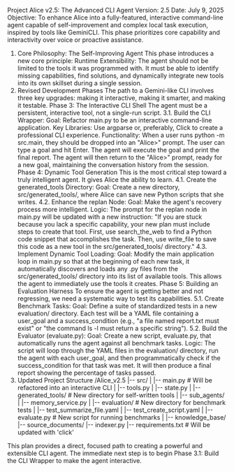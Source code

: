 Project Alice v2.5: The Advanced CLI Agent
Version: 2.5
Date: July 9, 2025
Objective: To enhance Alice into a fully-featured, interactive command-line agent capable of self-improvement and complex local task execution, inspired by tools like GeminiCLI. This phase prioritizes core capability and interactivity over voice or proactive assistance.
1. Core Philosophy: The Self-Improving Agent
This phase introduces a new core principle:
Runtime Extensibility: The agent should not be limited to the tools it was programmed with. It must be able to identify missing capabilities, find solutions, and dynamically integrate new tools into its own skillset during a single session.
2. Revised Development Phases
The path to a Gemini-like CLI involves three key upgrades: making it interactive, making it smarter, and making it testable.
Phase 3: The Interactive CLI Shell
The agent must be a persistent, interactive tool, not a single-run script.
3.1. Build the CLI Wrapper:
Goal: Refactor main.py to be an interactive command-line application.
Key Libraries: Use argparse or, preferably, Click to create a professional CLI experience.
Functionality:
When a user runs python -m src.main, they should be dropped into an "Alice>" prompt.
The user can type a goal and hit Enter. The agent will execute the goal and print the final report.
The agent will then return to the "Alice>" prompt, ready for a new goal, maintaining the conversation history from the session.
Phase 4: Dynamic Tool Generation
This is the most critical step toward a truly intelligent agent. It gives Alice the ability to learn.
4.1. Create the generated_tools Directory:
Goal: Create a new directory, src/generated_tools/, where Alice can save new Python scripts that she writes.
4.2. Enhance the replan Node:
Goal: Make the agent's recovery process more intelligent.
Logic: The prompt for the replan node in main.py will be updated with a new instruction: "If you are stuck because you lack a specific capability, your new plan must include steps to create that tool. First, use search_the_web to find a Python code snippet that accomplishes the task. Then, use write_file to save this code as a new tool in the src/generated_tools/ directory."
4.3. Implement Dynamic Tool Loading:
Goal: Modify the main application loop in main.py so that at the beginning of each new task, it automatically discovers and loads any .py files from the src/generated_tools/ directory into its list of available tools. This allows the agent to immediately use the tools it creates.
Phase 5: Building an Evaluation Harness
To ensure the agent is getting better and not regressing, we need a systematic way to test its capabilities.
5.1. Create Benchmark Tasks:
Goal: Define a suite of standardized tests in a new evaluation/ directory. Each test will be a YAML file containing a user_goal and a success_condition (e.g., "a file named report.txt must exist" or "the command ls -l must return a specific string").
5.2. Build the Evaluator (evaluate.py):
Goal: Create a new script, evaluate.py, that automatically runs the agent against all benchmark tasks.
Logic: The script will loop through the YAML files in the evaluation/ directory, run the agent with each user_goal, and then programmatically check if the success_condition for that task was met. It will then produce a final report showing the percentage of tasks passed.
3. Updated Project Structure
/Alice_v2.5
|-- src/
|   |-- main.py               # Will be refactored into an interactive CLI
|   |-- tools.py
|   |-- state.py
|   |-- generated_tools/      # New directory for self-written tools
|
|-- sub_agents/
|   |-- memory_service.py
|
|-- evaluation/               # New directory for benchmark tests
|   |-- test_summarize_file.yaml
|   |-- test_create_script.yaml
|
|-- evaluate.py               # New script for running benchmarks
|
|-- knowledge_base/
|-- source_documents/
|-- indexer.py
|-- requirements.txt          # Will be updated with 'click'


This plan provides a direct, focused path to creating a powerful and extensible CLI agent. The immediate next step is to begin Phase 3.1: Build the CLI Wrapper to make the agent interactive.
